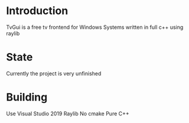 # Introduction
TvGui is a free tv frontend for Windows Systems written in full c++ using raylib
# State
Currently the project is very unfinished
# Building

Use Visual Studio 2019 
Raylib
No cmake
Pure C++
